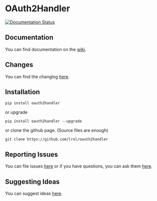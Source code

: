 # OAuth2Handler

[![Documentation Status](https://readthedocs.org/projects/srighnte-cgsr/badge/?version=latest)](https://srighnte-cgsr.readthedocs.io/en/latest/?badge=latest)

## Documentation

You can find documentation on the [wiki](https://srighnte-cgsr.readthedocs.io/en/latest/?badge=latest).

## Changes

You can find the changlog [here](https://github.com/lrol/oauth2handler/blob/master/CHANGLOG.md).

## Installation

    pip install oauth2handler

or upgrade

    pip install oauth2handler --upgrade

or clone the github page. (Source files are enough)

    git clone https://github.com/lrol/oauth2handler

## Reporting Issues

You can file issues [here](https://github.com/lrol/oauth2handler/issues) or if you have questions, you can ask them [here](https://github.com/lrol/oauth2handler/discussions/categories/q-a).

## Suggesting Ideas

You can suggest ideas [here](https://github.com/lrol/oauth2handler/discussions/categories/ideas).
